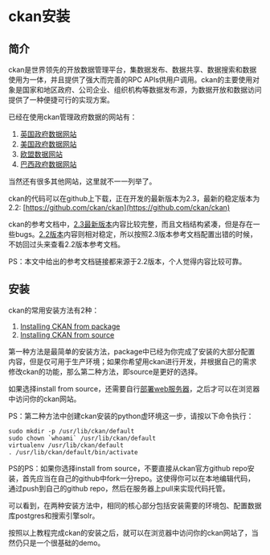 # ckan安装
## 简介
ckan是世界领先的开放数据管理平台，集数据发布、数据共享、数据搜索和数据使用为一体，并且提供了强大而完善的RPC APIs供用户调用。ckan的主要使用对象是国家和地区政府、公司企业、组织机构等数据发布源，为数据开放和数据访问提供了一种便捷可行的实现方案。

已经在使用ckan管理政府数据的网站有：

1. [英国政府数据网站](http://data.gov.uk)
2. [美国政府数据网站](http://data.gov)
3. [欧盟数据网站](http://publicdata.eu)
4. [巴西政府数据网站](http://dados.gov.br)

当然还有很多其他网站，这里就不一一列举了。

ckan的代码可以在github上下载，正在开发的最新版本为2.3，最新的稳定版本为2.2: [https://github.com/ckan/ckan](https://github.com/ckan/ckan)

ckan的参考文档中，[2.3最新版本](http://http://docs.ckan.org/en/latest/)内容比较完整，而且文档结构紧凑，但是存在一些bugs。[2.2版本](http://http://docs.ckan.org/en/ckan-2.2/)内容则相对稳定，所以按照2.3版本参考文档配置出错的时候，不妨回过头来查看2.2版本参考文档。

PS：本文中给出的参考文档链接都来源于2.2版本，个人觉得内容比较可靠。

## 安装
ckan的常用安装方法有2种：

1. [Installing CKAN from package](http://http://docs.ckan.org/en/ckan-2.2/install-from-package.html)
2. [Installing CKAN from source](http://http://docs.ckan.org/en/ckan-2.2/install-from-source.html)

第一种方法是最简单的安装方法，package中已经为你完成了安装的大部分配置内容，但是仅可用于生产环境；如果你希望用ckan进行开发，并根据自己的需求修改ckan的功能，那么第二种方法，即source是更好的选择。

如果选择install from source，还需要自行[部署web服务器](http://http://docs.ckan.org/en/ckan-2.2/deployment.html)，之后才可以在浏览器中访问你的ckan网站。

PS：第二种方法中创建ckan安装的python虚环境这一步，请按以下命令执行：

	sudo mkdir -p /usr/lib/ckan/default
	sudo chown `whoami` /usr/lib/ckan/default
	virtualenv /usr/lib/ckan/default
	. /usr/lib/ckan/default/bin/activate

PS的PS：如果你选择install from source，不要直接从ckan官方github repo安装，首先应当在自己的github中fork一分repo。这使得你可以在本地编辑代码，通过push到自己的github repo，然后在服务器上pull来实现代码托管。

可以看到，在两种安装方法中，相同的核心部分包括安装需要的环境包、配置数据库postgres和搜索引擎solr。

按照以上教程完成ckan的安装之后，就可以在浏览器中访问你的ckan网站了，当然仍只是一个很基础的demo。